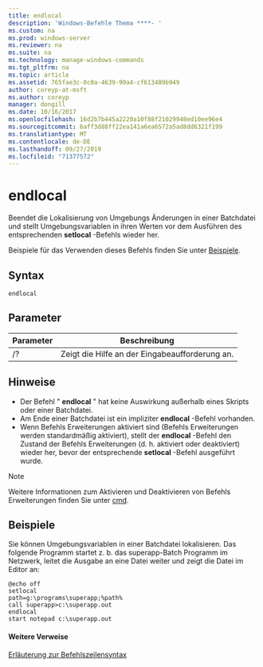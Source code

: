 ```yaml
---
title: endlocal
description: 'Windows-Befehle Thema ****- '
ms.custom: na
ms.prod: windows-server
ms.reviewer: na
ms.suite: na
ms.technology: manage-windows-commands
ms.tgt_pltfrm: na
ms.topic: article
ms.assetid: 765fae3c-0c0a-4639-99a4-cf613489b949
author: coreyp-at-msft
ms.author: coreyp
manager: dongill
ms.date: 10/16/2017
ms.openlocfilehash: 16d2b7b445a2220a10f88f21029948ed10ee96e4
ms.sourcegitcommit: 6aff3d88ff22ea141a6ea6572a5ad8dd6321f199
ms.translationtype: MT
ms.contentlocale: de-DE
ms.lasthandoff: 09/27/2019
ms.locfileid: "71377572"
---
```

# <a name="endlocal"></a>endlocal



Beendet die Lokalisierung von Umgebungs Änderungen in einer Batchdatei und stellt Umgebungsvariablen in ihren Werten vor dem Ausführen des entsprechenden **setlocal** -Befehls wieder her.

Beispiele für das Verwenden dieses Befehls finden Sie unter [Beispiele](#BKMK_examples).

## <a name="syntax"></a>Syntax

```
endlocal
```

## <a name="parameters"></a>Parameter

|Parameter|Beschreibung|
|---------|-----------|
|/?|Zeigt die Hilfe an der Eingabeaufforderung an.|

## <a name="remarks"></a>Hinweise

-   Der Befehl " **endlocal** " hat keine Auswirkung außerhalb eines Skripts oder einer Batchdatei.
-   Am Ende einer Batchdatei ist ein impliziter **endlocal** -Befehl vorhanden.
-   Wenn Befehls Erweiterungen aktiviert sind (Befehls Erweiterungen werden standardmäßig aktiviert), stellt der **endlocal** -Befehl den Zustand der Befehls Erweiterungen (d. h. aktiviert oder deaktiviert) wieder her, bevor der entsprechende **setlocal** -Befehl ausgeführt wurde.

> [!NOTE]
> Weitere Informationen zum Aktivieren und Deaktivieren von Befehls Erweiterungen finden Sie unter [cmd](cmd.md).

## <a name="BKMK_examples"></a>Beispiele

Sie können Umgebungsvariablen in einer Batchdatei lokalisieren. Das folgende Programm startet z. b. das superapp-Batch Programm im Netzwerk, leitet die Ausgabe an eine Datei weiter und zeigt die Datei im Editor an:
```
@echo off
setlocal
path=g:\programs\superapp;%path%
call superapp>c:\superapp.out
endlocal
start notepad c:\superapp.out
```

#### <a name="additional-references"></a>Weitere Verweise

[Erläuterung zur Befehlszeilensyntax](command-line-syntax-key.md)